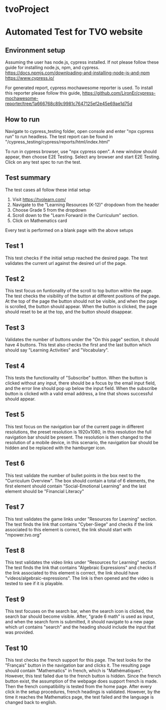 # tvoProject
# Automated Test for TVO website

## Environment setup
Assuming the user has node.js, cypress installed. If not please follow these guide for installing node.js, npm, and cypress.
https://docs.npmjs.com/downloading-and-installing-node-js-and-npm
https://www.cypress.io/

For generated report, cypress mochawesome reporter is used. To install this reporter please follow this guide, https://github.com/LironEr/cypress-mochawesome-reporter/tree/1a666768c89c9981c7647125ef2e45e69ae1d75d

## How to run
Navigate to cypress_testing folder, open console and enter "npx cypress run" to run headless. The test report can be found in "/cypress_testing/cypress/reports/html/index.html"

To run in cypress browser, use "npx cypress open". A new window should appear, then choose E2E Testing. Select any browser and start E2E Testing. Click on any test spec to run the test.



## Test summary
The test cases all follow these intial setup
1. Visit https://tvolearn.com/
2. Navigate to the "Learning Resources (K-12)" dropdown from the header
3. Choose Grade 5 from the dropdown
4. Scroll down to the "Learn Forward in the Curriculum" section.
5. Click on Mathematics card

Every test is performed on a blank page with the above setups

## Test 1
This test checks if the initial setup reached the desired page. The test validates the current url against the desired url of the page.

## Test 2
This test focus on funtionality of the scroll to top button within the page. The test checks the visibility of the button at different positions of the page. At the top of the page the button should not be visible, and when the page is scrolled, the button should appear. When the button is clicked, the page should reset to be at the top, and the button should disappear.

## Test 3
Validates the number of buttons under the "On this page" section, it should have 4 buttons. This test also checks the first and the last button which should say "Learning Activities" and "Vocabulary".

## Test 4
This tests the functionality of "Subscribe" buttton. When the button is clicked without any input, there should be a focus by the email input field, and the error line should pop up below the input field. When the subscribe button is clicked with a valid email address, a line that shows successful should appear.

## Test 5
This test focus on the navigation bar of the current page in different resolutions, the preset resolution is 1920x1080, in this resolution the full navigation bar should be present. The resolution is then changed to the resolution of a mobile device, in this scenario, the navigation bar should be hidden and be replaced with the hamburger icon.

## Test 6
This test validate the number of bullet points in the box next to the "Curriculum Overview". The box should contain a total of 6 elements, the first element should contain "Social-Emotional Learning" and the last element should be "Financial Literacy"

## Test 7
This test validates the game links under "Resources for Learning" section. The test finds the link that contains "Cyber-Siege" and checks if the link associated to this element is correct, the link should start with "mpower.tvo.org"

## Test 8
This test validates the video links under "Resources for Learning" section. The test finds the link that contains "Algebraic Expressions" and checks if the link associated to this element is correct, the link should have "videos/algebraic-expressions". The link is then opened and the video is tested to see if it is playable.

## Test 9
This test focuses on the search bar, when the search icon is clicked, the search bar should become visible. After, "grade 6 math" is used as input, and when the search form is submitted, it should navigate to a new page which url contains "search" and the heading should include the input that was provided.

## Test 10
This test checks the french support for this page. The test looks for the "Français" button in the navigation bar and clicks it. The resulting page should contain "Mathematics" in french, which is "Mathématiques". However, this test failed due to the french button is hidden. Since the french button exist, the assumption of the webpage does support french is made. Then the french compatibility is tested from the home page. After every click in the setup procedures, french headings is validated. However, by the time it reaches the Mathematics page, the test failed and the language is changed back to english.
